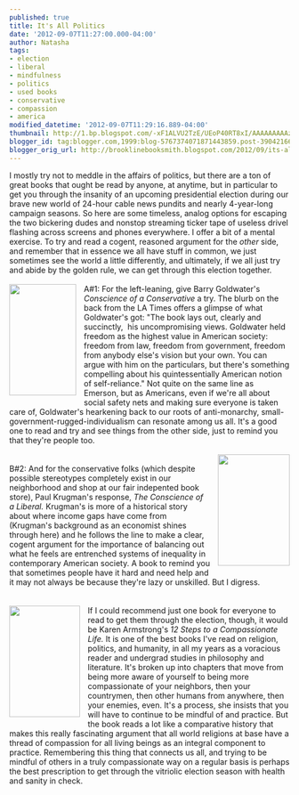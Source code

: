 ```yaml
---
published: true
title: It's All Politics
date: '2012-09-07T11:27:00.000-04:00'
author: Natasha
tags:
- election
- liberal
- mindfulness
- politics
- used books
- conservative
- compassion
- america
modified_datetime: '2012-09-07T11:29:16.889-04:00'
thumbnail: http://1.bp.blogspot.com/-xF1ALVU2TzE/UEoP40RT8xI/AAAAAAAAAzY/Xd1wqGhf4Rw/s72-c/goldwater.jpg
blogger_id: tag:blogger.com,1999:blog-5767374071871443859.post-3904216660189079821
blogger_orig_url: http://brooklinebooksmith.blogspot.com/2012/09/its-all-politics.html
---
```


I mostly try not to meddle in the affairs of politics, but there are a ton of great books that ought be read by anyone, at anytime, but in particular to get you through the insanity of an upcoming presidential election during our brave new world of 24-hour cable news pundits and nearly 4-year-long campaign seasons. So here are some timeless, analog options for escaping the&nbsp;two bickering dudes and nonstop streaming&nbsp;ticker tape&nbsp;of useless drivel flashing across screens and phones everywhere.&nbsp;I&nbsp;offer a bit of a mental exercise. To try and read a cogent, reasoned argument for the <i>other </i>side, and remember that in essence we all have stuff in common, we just sometimes see the world a little differently, and ultimately, if we all just try and abide by the golden rule, we can get through this election together.<br /><br /><a href="http://1.bp.blogspot.com/-xF1ALVU2TzE/UEoP40RT8xI/AAAAAAAAAzY/Xd1wqGhf4Rw/s1600/goldwater.jpg" imageanchor="1" style="clear: left; float: left; margin-bottom: 1em; margin-right: 1em;"><img border="0" height="200" src="http://1.bp.blogspot.com/-xF1ALVU2TzE/UEoP40RT8xI/AAAAAAAAAzY/Xd1wqGhf4Rw/s200/goldwater.jpg" width="120" /></a>A#1: For the left-leaning, give Barry Goldwater's <i>Conscience of a Conservative</i>&nbsp;a try. The blurb on the back from the LA Times offers a glimpse of what Goldwater's got: "The book lays out, clearly and succinctly, &nbsp;his uncompromising views. Goldwater held freedom as the highest value in American society: freedom from law, freedom from government, freedom from anybody else's vision but your own. You can argue with him on the particulars, but there's something compelling about his quintessentially American notion of self-reliance." Not quite on the same line as Emerson, but as Americans, even if we're all about social safety nets and making sure everyone is taken care of, Goldwater's&nbsp;hearkening&nbsp;back to our roots of anti-monarchy, small-government-rugged-individualism can resonate among us all. It's a good one to read and try and see things from the other side, just to remind you that they're people too.<br /><br /><a href="http://2.bp.blogspot.com/-Ekow9zkofEo/UEoP5txrmxI/AAAAAAAAAzg/yaKtyd4vwVs/s1600/liberal.jpg" imageanchor="1" style="clear: right; float: right; margin-bottom: 1em; margin-left: 1em;"><img border="0" height="200" src="http://2.bp.blogspot.com/-Ekow9zkofEo/UEoP5txrmxI/AAAAAAAAAzg/yaKtyd4vwVs/s200/liberal.jpg" width="129" /></a><br />B#2: And for the conservative folks (which despite possible stereotypes completely exist in our neighborhood and shop at our fair indepented book store), Paul Krugman's response, <i>The Conscience of a Liberal. </i>Krugman's is more of a historical story about where income gaps have come from (Krugman's background as an economist shines through here) and he follows the line to make a clear, cogent argument for the importance of balancing out what he feels are entrenched systems of inequality in contemporary American society. A book to remind you that sometimes people have it hard and need help and it may not always be because they're lazy or unskilled. But I digress.<br /><br /><br /><a href="http://3.bp.blogspot.com/-PYLtRZngHr0/UEoP6KcwChI/AAAAAAAAAzo/em_vis2snKM/s1600/compassionate.jpg" imageanchor="1" style="clear: left; float: left; margin-bottom: 1em; margin-right: 1em;"><img border="0" height="200" src="http://3.bp.blogspot.com/-PYLtRZngHr0/UEoP6KcwChI/AAAAAAAAAzo/em_vis2snKM/s200/compassionate.jpg" width="127" /></a>If I could recommend just one book for everyone to read to get them through the election, though, it would be Karen Armstrong's <i>12 Steps to a Compassionate Life.</i>&nbsp;It is one of the best books I've read on religion, politics, and humanity, in all my years as a voracious reader and undergrad studies in philosophy and literature. It's broken up into chapters that move from being more aware of yourself to being more compassionate of your neighbors, then your countrymen, then other humans from anywhere, then your enemies, even. It's a process, she insists that you will have to continue to be mindful of and practice. But the book reads a lot like a comparative history that makes this really fascinating argument that all world religions at base have a thread of compassion for all living beings as an integral component to practice. Remembering this thing that connects us all, and trying to be mindful of others in a truly compassionate way on a regular basis is perhaps the best prescription to get through the vitriolic election season with health and sanity in check.